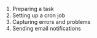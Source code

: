 1. Preparing a task
2. Setting up a cron job
3. Capturing errors and problems
4. Sending email notifications

